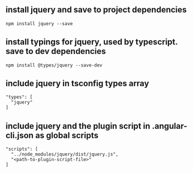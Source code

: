 ## install jquery and save to project dependencies

`npm install jquery --save`

## install typings for jquery, used by typescript. save to dev dependencies

`npm install @types/jquery --save-dev`
## include jquery in tsconfig types array
```
"types": [
  "jquery"
]
```

## include jquery and the plugin script in .angular-cli.json as global scripts
```
"scripts": [
  "../node_modules/jquery/dist/jquery.js",
  "<path-to-plugin-script-file>"
]
```
